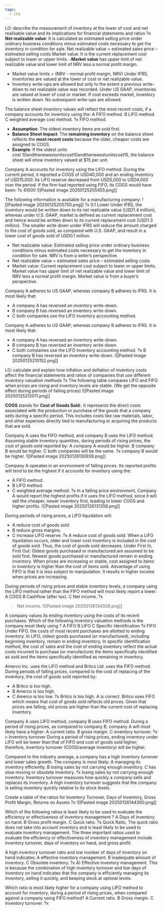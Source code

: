 ```yaml
---
tags:
  - CFA
---
```




LO: describe the measurement of inventory at the lower of cost and net realisable value and its implications for financial statements and ratios
?x
**Net realizable value**: It is calculated as estimated selling price under ordinary business conditions minus estimated costs necessary to get the inventory in condition for sale. Net realizable value = estimated sales price – estimated selling costs Market value: It is the current replacement cost subject to lower or upper limits. 
-**Market value** has upper limit of net realizable value and lower limit of NRV less a normal profit margin. 
- Market value limits = (NRV - normal profit margin, NRV) Under IFRS, inventories are valued at the lower of cost or net realizable value. 
- Inventory write-ups are allowed but only to the extent a previous write-down to net realizable value was recorded. Under US GAAP, inventories are valued at lower of cost or market. If cost exceeds market, inventory is written down. No subsequent write-ups are allowed.

The balance sheet inventory values will reflect the most recent costs, if a company accounts for inventory using the:
A FIFO method.
B LIFO method.
C weighted average cost method.
?x
FIFO method.
- **Assumption**: The oldest inventory items are sold first.
- **Balance Sheet Impact**: The **remaining inventory** on the balance sheet reflects the **most recent costs** because the older, cheaper costs are assigned to COGS.
- **Example**: If the oldest units cost 10andthenewestunitscost10andthenewestunitscost15, the balance sheet will show inventory valued at $15 per unit.

Company A accounts for inventory using the LIFO method. During the current period, it reported a COGS of USD40,000 and an ending inventory of USD15,000. Its LIFO reserve decreased from USD5,000 to USD4,000 over the period. If the firm had reported using FIFO, its COGS would have been:
?x
41000
![[Pasted image 20250125205455.png]]


The following information is available for a manufacturing company:
![[Pasted image 20250125205750.png]]
?x
0.1 Lower
Under IFRS, the inventory would be written down to its net realizable value (USD1.4 million), whereas under U.S. GAAP, market is defined as current replacement cost and hence would be written down to its current replacement cost (USD1.3 million). The smaller write down under IFRS will reduce the amount charged to the cost of goods sold, as compared with U.S. GAAP, and result in a lower cost of goods sold of USD0.1 million.
- Net realizable value: Estimated selling price under ordinary business conditions minus estimated costs necessary to get the inventory in condition for sale. NRV is from a seller’s perspective.
- Net realizable value = estimated sales price – estimated selling costs
- Market value: Current replacement cost subject to lower or upper limits. Market value has upper limit of net realizable value and lower limit of NRV less a normal profit margin. Market value is from a buyer’s perspective.

Company A adheres to US GAAP, whereas company B adheres to IFRS. It is most likely that:
- A company A has reversed an inventory write-down.
- B company B has reversed an inventory write-down.
- C both companies use the LIFO inventory accounting method.

Company A adheres to US GAAP, whereas company B adheres to IFRS. It is most likely that:
- A company A has reversed an inventory write-down.
- B company B has reversed an inventory write-down.
- C both companies use the LIFO inventory accounting method.
?x
B company B has reversed an inventory write-down.
![[Pasted image 20250125210152.png]]


LO: calculate and explain how inflation and deflation of inventory costs affect the financial statements and ratios of companies that use different inventory valuation methods
?x
The following table compares LIFO and FIFO when prices are rising and inventory levels are stable. (We get the opposite effect during periods of falling prices)
![[Pasted image 20250125212011.png]]


**COGS** stands for **Cost of Goods Sold**:: It represents the direct costs associated with the production or purchase of the goods that a company sells during a specific period. This includes costs like raw materials, labor, and other expenses directly tied to manufacturing or acquiring the products that are sold.

Company A uses the FIFO method, and company B uses the LIFO method. Assuming stable inventory quantities, during periods of rising prices, the cost of goods sold reported by:
A company A would be higher.
B company B would be higher.
C both companies will be the same.
?x
company B would be higher.
![[Pasted image 20250126130939.png]]

Company A operates in an environment of falling prices. Its reported profits will tend to be the highest if it accounts for inventory using the:
- A  FIFO method.
- B   LIFO method.
- C   weighted average method.
?x
In a falling price environment, Company A would report the highest profits if it uses the LIFO method, since it will sell the cheaper, newer inventory first, leading to lower COGS and higher profits.
![[Pasted image 20250126131356.png]]


During periods of rising prices, a LIFO liquidation will:
- A    reduce cost of goods sold.
- B    reduce gross margins.
- C    increase LIFO reserve.
?x
A reduce cost of goods sold.
When a LIFO liquidation occurs, older and lower cost inventory is included in the cost of goods sold. Thus, the cost of goods sold decreases.
	Under First In, First Out:
Oldest goods purchased or manufactured are assumed to be sold first.
Newest goods purchased or manufactured remain in ending inventory.
When prices are increasing or stable, cost assigned to items in inventory is higher than the cost of items sold.
Advantage of using FIFO is that it is less subject to manipulation. It results in higher income when prices are increasing.

During periods of rising prices and stable inventory levels, a company using the LIFO method rather than the FIFO method will most likely report a lower:
A COGS
B Cashflow (after tax).
C Net income.
?x
> Net income.
![[Pasted image 20250126134308.png]]



A company values its ending inventory using the costs of its recent purchases. Which of the following inventory valuation methods is the company most likely using ?
A FIFO
B LIFO
C Specific Identification
?x
FIFO
 Under FIFO, the costs of most recent purchases are allotted to ending inventory. In LIFO, oldest goods purchased (or manufactured), including beginning inventory, remain in ending inventory. In specific identification method, the cost of sales and the cost of ending inventory reflect the actual costs incurred to purchase (or manufacture) the items specifically identified as sold and the items specifically identified as remaining in inventory.

Amerco Inc. uses the LIFO method and Britco Ltd. uses the FIFO method. During periods of falling prices, compared to the cost of replacing of the inventory, the cost of goods sold reported by:
- A  Britco is too high.
- B  Amerco is too high.
- C Amerco is too low.
?x
Britco is too high.
A is correct. Britco uses FIFO which means that cost of goods sold reflects old prices. Given that prices are falling, old prices are higher than the current cost of replacing inventory.


Company A uses LIFO method, company B uses FIFO method. During a period of rising prices, as compared to company B, company A will most likely have a higher:
A current ratio.
B gross margin.
C inventory turnover.
?x
c Inventory turnover
 During a period of rising prices, ending inventory under LIFO will be lower than that of FIFO and cost of goods sold higher; therefore, inventory turnover (COGS/average inventory) will be higher.

Compared to the industry average, a company has a high inventory turnover and lower sales growth. The company is most likely:
A managing its inventory efficiently.
B losing sales by not carrying enough inventory.
C has slow moving or obsolete inventory.
?x
losing sales by not carrying enough inventory.
Inventory turnover measures how quickly a company sells and replaces its inventory. A high inventory turnover suggests that the company is selling inventory quickly relative to its stock levels.


Create a table of the ratios for Inventory Turnover, Days of Inventory, Gross Profit Margin, Returns on Assets
?x
![[Pasted image 20250126144300.png]]

Which of the following ratios is least likely to be used to evaluate the efficiency or effectiveness of inventory management ?
A Days of inventory on hand.
B Gross profit margin.
C Quick ratio.
?x
Quick Ratio, The quick ratio does not take into account inventory and is least likely to be used to evaluate inventory management. The three important ratios used to evaluate the efficiency or effectiveness of inventory management include inventory turnover, days of inventory on hand, and gross profit.


A high inventory turnover ratio and low number of days of inventory on hand indicates:
A effective inventory management.
B inadequate amount of inventory.
C Obsolete inventory.
?x
A) Effective inventory management.
This is because the combination of high inventory turnover and low days of inventory on hand indicates that the company is efficiently managing its inventory, selling it quickly, and keeping stock at optimal levels.

Which ratio is most likely higher for a company using LIFO method to account for inventory, during a period of rising prices, when compared against a company using FIFO method?
A Current ratio.
B Gross margin.
C Inventory turnover.
?x

















